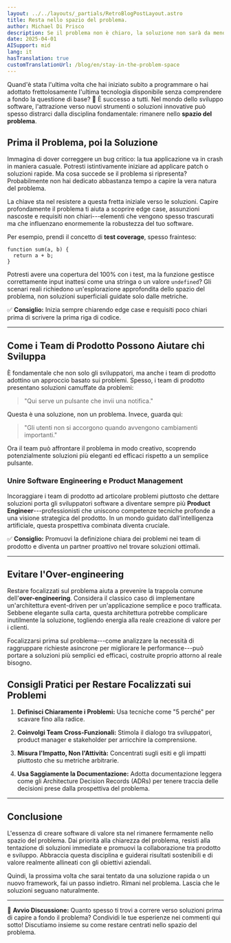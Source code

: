 ```yaml
---
layout: ../../layouts/_partials/RetroBlogPostLayout.astro
title: Resta nello spazio del problema.
author: Michael Di Prisco
description: Se il problema non è chiaro, la soluzione non sarà da meno.
date: 2025-04-01
AISupport: mid
lang: it
hasTranslation: true
customTranslationUrl: /blog/en/stay-in-the-problem-space
---
```


Quand'è stata l'ultima volta che hai iniziato subito a programmare o hai adottato frettolosamente l'ultima tecnologia disponibile senza comprendere a fondo la questione di base? 🤔 È successo a tutti. Nel mondo dello sviluppo software, l'attrazione verso nuovi strumenti o soluzioni innovative può spesso distrarci dalla disciplina fondamentale: rimanere nello **spazio del problema**.

## Prima il Problema, poi la Soluzione

Immagina di dover correggere un bug critico: la tua applicazione va in crash in maniera casuale. Potresti istintivamente iniziare ad applicare patch o soluzioni rapide. Ma cosa succede se il problema si ripresenta? Probabilmente non hai dedicato abbastanza tempo a capire la vera natura del problema.

La chiave sta nel resistere a questa fretta iniziale verso le soluzioni. Capire profondamente il problema ti aiuta a scoprire edge case, assunzioni nascoste e requisiti non chiari---elementi che vengono spesso trascurati ma che influenzano enormemente la robustezza del tuo software.

Per esempio, prendi il concetto di **test coverage**, spesso frainteso:

```
function sum(a, b) {
  return a + b;
}
```

Potresti avere una copertura del 100% con i test, ma la funzione gestisce correttamente input inattesi come una stringa o un valore `undefined`? Gli scenari reali richiedono un'esplorazione approfondita dello spazio del problema, non soluzioni superficiali guidate solo dalle metriche.

✅ **Consiglio:** Inizia sempre chiarendo edge case e requisiti poco chiari prima di scrivere la prima riga di codice.

---

## Come i Team di Prodotto Possono Aiutare chi Sviluppa

È fondamentale che non solo gli sviluppatori, ma anche i team di prodotto adottino un approccio basato sui problemi. Spesso, i team di prodotto presentano soluzioni camuffate da problemi:

> "Qui serve un pulsante che invii una notifica."

Questa è una soluzione, non un problema. Invece, guarda qui:

> "Gli utenti non si accorgono quando avvengono cambiamenti importanti."

Ora il team può affrontare il problema in modo creativo, scoprendo potenzialmente soluzioni più eleganti ed efficaci rispetto a un semplice pulsante.

### Unire Software Engineering e Product Management

Incoraggiare i team di prodotto ad articolare problemi piuttosto che dettare soluzioni porta gli sviluppatori software a diventare sempre più **Product Engineer**---professionisti che uniscono competenze tecniche profonde a una visione strategica del prodotto. In un mondo guidato dall'intelligenza artificiale, questa prospettiva combinata diventa cruciale.

✅ **Consiglio:** Promuovi la definizione chiara dei problemi nei team di prodotto e diventa un partner proattivo nel trovare soluzioni ottimali.

---

## Evitare l'Over-engineering

Restare focalizzati sul problema aiuta a prevenire la trappola comune dell'**over-engineering**. Considera il classico caso di implementare un'architettura event-driven per un'applicazione semplice e poco trafficata. Sebbene elegante sulla carta, questa architettura potrebbe complicare inutilmente la soluzione, togliendo energia alla reale creazione di valore per i clienti.

Focalizzarsi prima sul problema---come analizzare la necessità di raggruppare richieste asincrone per migliorare le performance---può portare a soluzioni più semplici ed efficaci, costruite proprio attorno al reale bisogno.

## Consigli Pratici per Restare Focalizzati sui Problemi

1.  **Definisci Chiaramente i Problemi:** Usa tecniche come "5 perché" per scavare fino alla radice.

2.  **Coinvolgi Team Cross-Funzionali:** Stimola il dialogo tra sviluppatori, product manager e stakeholder per arricchire la comprensione.

3.  **Misura l'Impatto, Non l'Attività:** Concentrati sugli esiti e gli impatti piuttosto che su metriche arbitrarie.

4.  **Usa Saggiamente la Documentazione:** Adotta documentazione leggera come gli Architecture Decision Records (ADRs) per tenere traccia delle decisioni prese dalla prospettiva del problema.

---

## Conclusione

L'essenza di creare software di valore sta nel rimanere fermamente nello spazio del problema. Dai priorità alla chiarezza del problema, resisti alla tentazione di soluzioni immediate e promuovi la collaborazione tra prodotto e sviluppo. Abbraccia questa disciplina e guiderai risultati sostenibili e di valore realmente allineati con gli obiettivi aziendali.

Quindi, la prossima volta che sarai tentato da una soluzione rapida o un nuovo framework, fai un passo indietro. Rimani nel problema. Lascia che le soluzioni seguano naturalmente.

---

👋 **Avvio Discussione:** Quanto spesso ti trovi a correre verso soluzioni prima di capire a fondo il problema? Condividi le tue esperienze nei commenti qui sotto! Discutiamo insieme su come restare centrati nello spazio del problema.